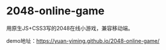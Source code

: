 # 2048-online-game

用原生JS+CSS3写的2048在线小游戏，兼容移动端。

demo地址：https://yuan-yiming.github.io/2048-online-game/
